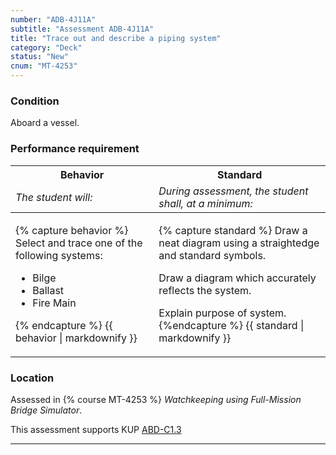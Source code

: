 ```yaml
---
number: "ADB-4J11A"
subtitle: "Assessment ADB-4J11A"
title: "Trace out and describe a piping system"
category: "Deck"
status: "New"
cnum: "MT-4253"
---
```

### Condition

Aboard a vessel.

### Performance requirement 

<table width='100%' class='Guidelines'>
 <thead>
 <tr>
     <th class='thirty'>Behavior</th>
     <th class='seventy'>Standard</th>
 </tr>
 <tr>
     <td><em>The student will:</em></td>
     <td><em>During assessment, the student shall, at a minimum:</em></td>
 </tr>
 </thead>
 <tbody>
 

<tr><td>

{% capture behavior %}
Select and trace one of the following systems:

* Bilge
* Ballast
* Fire Main


{% endcapture %}
{{ behavior | markdownify }}

</td><td>

{% capture standard %}
Draw a neat diagram using a straightedge and standard symbols.

Draw a diagram which accurately reflects the system.

Explain purpose of system.
{%endcapture %}
{{ standard | markdownify }}

</td></tr>



 </tbody>
 </table>

### Location

Assessed in  {% course  MT-4253 %}  *Watchkeeping using Full-Mission Bridge Simulator*.

This assessment supports KUP [ABD-C1.3]({{site.baseurl}}/tables/25.html#ABD-C1.3)

***

